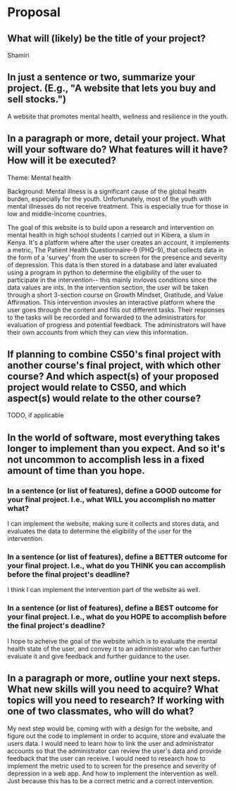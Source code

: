 # Proposal

## What will (likely) be the title of your project?

Shamiri

## In just a sentence or two, summarize your project. (E.g., "A website that lets you buy and sell stocks.")

A website that promotes mental health, wellness and resilience in the youth.

## In a paragraph or more, detail your project. What will your software do? What features will it have? How will it be executed?

Theme: Mental health

Background: Mental illness is a significant cause of the global health burden, especially for the youth. Unfortunately, most of the youth
            with mental illnesses do not receive treatment. This is especially true for those in low and middle-income countries.

The goal of this website is to build upon a research and intervention on mental health in high school students I carried out in Kibera, a slum in Kenya.
It's a platform where after the user creates an account, it implements a metric, The Patient Health Questionnaire-9 (PHQ-9), that collects data in the
form of a 'survey' from the user to screen for the presence and severity of depression. This data is then stored in a database and later evaluated using
a program in python to determine the eligibility of the user to participate in the intervention-- this mainly invloves conditions since the data values are ints.
In the intervention section, the user will be taken through a short 3-section course on Growth Mindset, Gratitude, and Value Affirmation. This intervention
invovles an interactive platform where the user goes through the content and fills out different tasks. Their responses to the tasks will be recorded and forwarded
to the administrators for evaluation of progress and potential feedback. The administrators will have their own accounts from which they can view this information.

## If planning to combine CS50's final project with another course's final project, with which other course? And which aspect(s) of your proposed project would relate to CS50, and which aspect(s) would relate to the other course?

TODO, if applicable

## In the world of software, most everything takes longer to implement than you expect. And so it's not uncommon to accomplish less in a fixed amount of time than you hope.

### In a sentence (or list of features), define a GOOD outcome for your final project. I.e., what WILL you accomplish no matter what?

I can implement the website, making sure it collects and stores data, and evaluates the data to determine the eligibility of the user for the intervention.

### In a sentence (or list of features), define a BETTER outcome for your final project. I.e., what do you THINK you can accomplish before the final project's deadline?

I think I can implement the intervention part of the website as well.

### In a sentence (or list of features), define a BEST outcome for your final project. I.e., what do you HOPE to accomplish before the final project's deadline?

I hope to acheive the goal of the website which is to evaluate the mental health state of the user, and convey it to an administrator who can further evaluate it and give feedback and
further guidance to the user.

## In a paragraph or more, outline your next steps. What new skills will you need to acquire? What topics will you need to research? If working with one of two classmates, who will do what?

My next step would be, coming with with a design for the website, and figure out the code to implement in order to acquire, store and evaluate the users data. I would need to learn how to
link the user and administrator accounts so that the administrator can review the user's data and provide feedback that the user can receive. I would need to research how to implement the metric used to
to screen for the presence and severity of depression in a web app. And how to implement the intervention as well. Just because this has to be a correct metric and a correct intervention.
